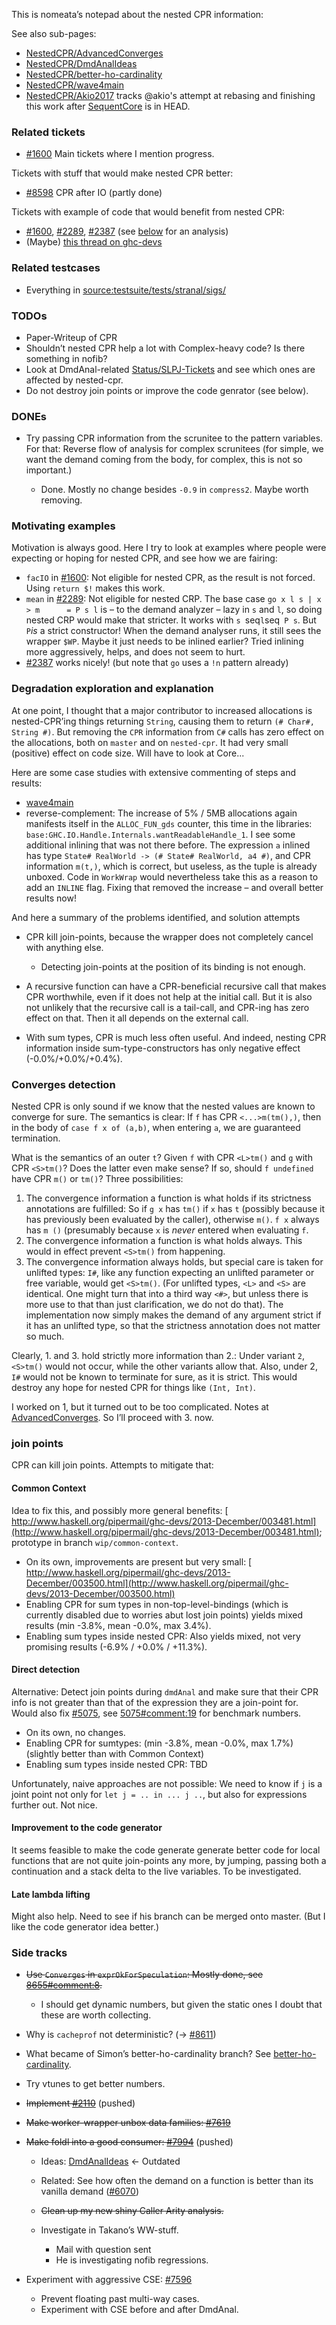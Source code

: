
This is nomeata’s notepad about the nested CPR information:


See also sub-pages:

- [NestedCPR/AdvancedConverges](nested-cpr/advanced-converges)
- [NestedCPR/DmdAnalIdeas](nested-cpr/dmd-anal-ideas)
- [NestedCPR/better-ho-cardinality](nested-cpr/better-ho-cardinality)
- [NestedCPR/wave4main](nested-cpr/wave4main)
- [NestedCPR/Akio2017](nested-cpr/akio2017) tracks \@akio's attempt at rebasing and finishing this work after [SequentCore](sequent-core) is in HEAD.

### Related tickets

- [\#1600](https://gitlab.haskell.org//ghc/ghc/issues/1600) Main tickets where I mention progress.


Tickets with stuff that would make nested CPR better:

- [\#8598](https://gitlab.haskell.org//ghc/ghc/issues/8598) CPR after IO (partly done)


Tickets with example of code that would benefit from nested CPR:

- [\#1600](https://gitlab.haskell.org//ghc/ghc/issues/1600), [\#2289](https://gitlab.haskell.org//ghc/ghc/issues/2289), [\#2387](https://gitlab.haskell.org//ghc/ghc/issues/2387) (see [below](nested-cpr#motivating-examples) for an analysis)
- (Maybe) [ this thread on ghc-devs](https://mail.haskell.org/pipermail/ghc-devs/2016-March/011623.html)

### Related testcases

- Everything in [source:testsuite/tests/stranal/sigs/](/trac/ghc/browser/testsuite/tests/stranal/sigs)

### TODOs

- Paper-Writeup of CPR
- Shouldn’t nested CPR help a lot with Complex-heavy code? Is there something in nofib?
- Look at DmdAnal-related [Status/SLPJ-Tickets](status/slpj-tickets) and see which ones are affected by nested-cpr.
- Do not destroy join points or improve the code genrator (see below).

### DONEs

- Try passing CPR information from the scrunitee to the pattern variables. For that: Reverse flow of analysis for complex scrunitees (for simple, we want the demand coming from the body, for complex, this is not so important.)

  - Done. Mostly no change besides `-0.9` in `compress2`. Maybe worth removing.

### Motivating examples


Motivation is always good. Here I try to look at examples where people were expecting or hoping for nested CPR, and see how we are fairing:

- `facIO` in [\#1600](https://gitlab.haskell.org//ghc/ghc/issues/1600): Not eligible for nested CPR, as the result is not forced. Using `return $!` makes this work.
- `mean` in [\#2289](https://gitlab.haskell.org//ghc/ghc/issues/2289): Not eligible for nested CRP. The base case `go x l s | x > m      = P s l` is – to the demand analyzer – lazy in `s` and `l`, so doing nested CRP would make that stricter. It works with `s `seq` l `seq` P s`. But `P`*is* a strict constructor! When the demand analyser runs, it still sees the wrapper `$WP`. Maybe it just needs to be inlined earlier? Tried inlining more aggressively, helps, and does not seem to hurt.
- [\#2387](https://gitlab.haskell.org//ghc/ghc/issues/2387) works nicely! (but note that `go` uses a `!n` pattern already)

### Degradation exploration and explanation


At one point, I thought that a major contributor to increased allocations is nested-CPR’ing things returning `String`, causing them to return `(# Char#, String #)`. But removing the `CPR` information from `C#` calls has zero effect on the allocations, both on `master` and on `nested-cpr`. It had very small (positive) effect on code size. Will have to look at Core...


Here are some case studies with extensive commenting of steps and results:

- [wave4main](nested-cpr/wave4main)
- reverse-complement: The increase of 5% / 5MB allocations again manifests itself in the `ALLOC_FUN_gds` counter, this time in the libraries: `base:GHC.IO.Handle.Internals.wantReadableHandle_1`. I see some additional inlining that was not there before. The expression `a` inlined has type `State# RealWorld -> (# State# RealWorld, a4 #)`, and CPR information `m(t,)`, which is correct, but useless, as the tuple is already unboxed. Code in `WorkWrap` would nevertheless take this as a reason to add an `INLINE` flag. Fixing that removed the increase – and overall better results now!


And here a summary of the problems identified, and solution attempts

- CPR kill join-points, because the wrapper does not completely cancel with anything else.

  - Detecting join-points at the position of its binding is not enough.
- A recursive function can have a CPR-beneficial recursive call that makes CPR worthwhile, even if it does not help at the initial call. But it is also not unlikely that the recursive call is a tail-call, and CPR-ing has zero effect on that. Then it all depends on the external call.
- With sum types, CPR is much less often useful. And indeed, nesting CPR information inside sum-type-constructors has only negative effect (-0.0%/+0.0%/+0.4%).

### Converges detection


Nested CPR is only sound if we know that the nested values are known to converge for sure. The semantics is clear: If `f` has CPR `<...>m(tm(),)`, then in the body of `case f x of (a,b)`, when entering `a`, we are guaranteed termination.


What is the semantics of an outer `t`? Given `f` with CPR `<L>tm()` and `g` with CPR `<S>tm()`? Does the latter even make sense? If so, should `f undefined` have CPR `m()` or `tm()`? Three possibilities:

1. The convergence information a function is what holds if its strictness annotations are fulfilled: So if `g x`  has `tm()` if `x` has `t` (possibly because it has previously been evaluated by the caller), otherwise `m()`. `f x` always has `m ()` (presumably because `x` is _never_ entered when evaluating `f`.
1. The convergence information a function is what holds always. This would in effect prevent `<S>tm()` from happening.
1. The convergence information always holds, but special care is taken for unlifted types: `I#`, like any function expecting an unlifted parameter or free variable, would get `<S>tm()`. (For unlifted types, `<L>` and `<S>` are identical. One might turn that into a third way `<#>`, but unless there is more use to that than just clarification, we do not do that). The implementation now simply makes the demand of any argument strict if it has an unlifted type, so that the strictness annotation does not matter so much.


Clearly, 1. and 3. hold strictly more information than 2.: Under variant `2`, `<S>tm()` would not occur, while the other variants allow that. Also, under 2, `I#` would not be known to terminate for sure, as it is strict. This would destroy any hope for nested CPR for things like `(Int, Int)`.


I worked on 1, but it turned out to be too complicated. Notes at [AdvancedConverges](nested-cpr/advanced-converges). So I’ll proceed with 3. now.

### join points


CPR can kill join points. Attempts to mitigate that:

#### Common Context


Idea to fix this, and possibly more general benefits:
[ http://www.haskell.org/pipermail/ghc-devs/2013-December/003481.html](http://www.haskell.org/pipermail/ghc-devs/2013-December/003481.html); prototype in branch `wip/common-context`.

- On its own, improvements are present but very small: [ http://www.haskell.org/pipermail/ghc-devs/2013-December/003500.html](http://www.haskell.org/pipermail/ghc-devs/2013-December/003500.html)
- Enabling CPR for sum types in non-top-level-bindings (which is currently disabled due to worries abut lost join points) yields mixed results (min -3.8%, mean -0.0%, max 3.4%).
- Enabling sum types inside nested CPR: Also yields mixed, not very promising results (-6.9% / +0.0% / +11.3%).

#### Direct detection


Alternative: Detect join points during `dmdAnal` and make sure that their CPR info is not greater than that of the expression they are a join-point for. Would also fix [\#5075](https://gitlab.haskell.org//ghc/ghc/issues/5075), see [5075\#comment:19](https://gitlab.haskell.org//ghc/ghc/issues/5075) for benchmark numbers.

- On its own, no changes.
- Enabling CPR for sumtypes: (min -3.8%, mean -0.0%, max 1.7%) (slightly better than with Common Context)
- Enabling sum types inside nested CPR: TBD


Unfortunately, naive approaches are not possible: We need to know if `j` is a joint point not only for `let j = .. in ... j ..`, but also for expressions further out. Not nice.

#### Improvement to the code generator


It seems feasible to make the code generate generate better code for local functions that are not quite join-points any more, by jumping, passing both a continuation and a stack delta to the live variables. To be investigated.

#### Late lambda lifting


Might also help. Need to see if his branch can be merged onto master. (But I like the code generator idea better.)

### Side tracks

- ~~Use `Converges` in `exprOkForSpeculation`: Mostly done, see [8655\#comment:8](https://gitlab.haskell.org//ghc/ghc/issues/8655).~~

  - I should get dynamic numbers, but given the static ones I doubt that these are worth collecting.
- Why is `cacheprof` not deterministic? (→ [\#8611](https://gitlab.haskell.org//ghc/ghc/issues/8611))
- What became of Simon’s better-ho-cardinality branch? See [better-ho-cardinality](nested-cpr/better-ho-cardinality).
- Try vtunes to get better numbers.
- ~~Implement [\#2110](https://gitlab.haskell.org//ghc/ghc/issues/2110)~~ (pushed)
- ~~Make worker-wrapper unbox data families: [\#7619](https://gitlab.haskell.org//ghc/ghc/issues/7619)~~
- ~~Make foldl into a good consumer: [\#7994](https://gitlab.haskell.org//ghc/ghc/issues/7994)~~ (pushed)

  - Ideas: [DmdAnalIdeas](nested-cpr/dmd-anal-ideas) ← Outdated
  - Related: See how often the demand on a function is better than its vanilla demand ([\#6070](https://gitlab.haskell.org//ghc/ghc/issues/6070))
  - ~~Clean up my new shiny Caller Arity analysis.~~
  - Investigate in Takano’s WW-stuff.

    - Mail with question sent
    - He is investigating nofib regressions.
- Experiment with aggressive CSE: [\#7596](https://gitlab.haskell.org//ghc/ghc/issues/7596)

  - Prevent floating past multi-way cases.
  - Experiment with CSE before and after DmdAnal.
